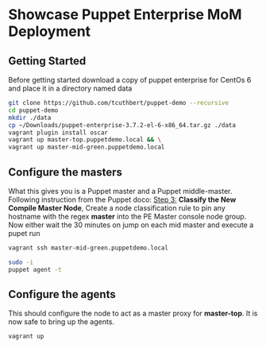 # Showcase Puppet Enterprise MoM Deployment

## Getting Started

Before getting started download a copy of puppet enterprise for CentOs 6 and place it in a directory named data

```bash
git clone https://github.com/tcuthbert/puppet-demo --recursive
cd puppet-demo
mkdir ./data
cp ~/Downloads/puppet-enterprise-3.7.2-el-6-x86_64.tar.gz ./data
vagrant plugin install oscar
vagrant up master-top.puppetdemo.local && \
vagrant up master-mid-green.puppetdemo.local
```

## Configure the masters

What this gives you is a Puppet master and a Puppet middle-master. Following instruction from the Puppet doco: [Step 3:](https://docs.puppetlabs.com/pe/latest/install_multimaster.html#step-3-classify-the-new-compile-master-node) __Classify the New Compile Master Node__,
Create a node classification rule to pin any hostname with the regex __master__ into the PE Master console node group.
Now either wait the 30 minutes on jump on each mid master and execute a pupet run

```bash
vagrant ssh master-mid-green.puppetdemo.local

sudo -i
puppet agent -t
```

## Configure the agents

This should configure the node to act as a master proxy for __master-top__.
It is now safe to bring up the agents.

```bash
vagrant up
```
